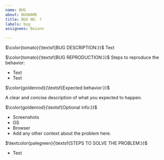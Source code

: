```yaml
---
name: BUG
about: BUGNAME
title: BUG NO. ?
labels: bug
assignees: Boiann

---
```


$\color{tomato}{\textsf{BUG DESCRIPTION:}}$
Text

$\color{tomato}{\textsf{BUG REPRODUCTION:}}$
Steps to reproduce the behavior:
* Text
* Text

$\color{goldenrod}{\textsf{Expected behavior:}}$

A clear and concise description of what you expected to happen.

$\color{goldenrod}{\textsf{Optional info:}}$
* Screenshots
* OS
* Browser
* Add any other context about the problem here.

$\textcolor{palegreen}{\textsf{STEPS TO SOLVE THE PROBLEM:}}$
* Text
